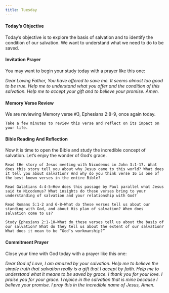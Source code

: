 ```yaml
---
title: Tuesday
---
```


#### Today’s Objective

Today’s objective is to explore the basis of salvation and to identify the condition of our salvation. We want to understand what we need to do to be saved.

#### Invitation Prayer

You may want to begin your study today with a prayer like this one:

_Dear Loving Father, You have offered to save me. It seems almost too good to be true. Help me to understand what you offer and the condition of this salvation. Help me to accept your gift and to believe your promise. Amen._

#### Memory Verse Review

We are reviewing Memory verse #3, Ephesians 2:8-9, once again today.

`Take a few minutes to review this verse and reflect on its impact on your life.`

#### Bible Reading And Reflection

Now it is time to open the Bible and study the incredible concept of salvation. Let’s enjoy the wonder of God’s grace.

`Read tHe story of Jesus meeting with Nicodemus in John 3:1-17. What does this story tell you about why Jesus came to this world? What does it tell you about salvation? And why do you think verse 16 is one of the best known verses in the entire Bible?`

`Read Galatians 4:4-5—How does this passage by Paul parallel what Jesus said to Nicodemus? What insights do these verses bring to your understanding of salvation and your relationship with God?`

`Read Romans 5:1-2 and 6-8—What do these verses tell us about our standing with God, and about His plan of salvation? When does salvation come to us?`

`Study Ephesians 2:1-10—What do these verses tell us about the basis of our salvation? What do they tell us about the extent of our salvation? What does it mean to be “God’s workmanship?”`

#### Commitment Prayer

Close your time with God today with a prayer like this one:

_Dear God of Love, I am amazed by your salvation. Help me to believe the simple truth that salvation really is a gift that I accept by faith. Help me to understand what it means to be saved by grace. I thank you for your love. I praise you for your grace. I rejoice in the salvation that is mine because I believe your promise. I pray this in the incredible name of Jesus, Amen._